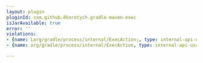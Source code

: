 ```yaml
---
layout: plugin
pluginId: com.github.dkorotych.gradle-maven-exec
isJarAvailable: true
error: ''
violations:
- {name: Lorg/gradle/process/internal/ExecAction;, type: internal-api-usage}
- {name: org/gradle/process/internal/ExecAction, type: internal-api-usage}

---
```

